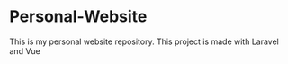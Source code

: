 # Personal-Website
 This is my personal website repository. This project is made with Laravel and Vue

